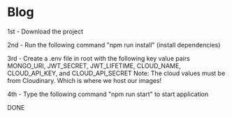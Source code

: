 # Blog

1st - Download the project

2nd - Run the following command "npm run install" (install dependencies)

3rd - Create a .env file in root with the following key value pairs MONGO_URI, JWT_SECRET, JWT_LIFETIME, CLOUD_NAME, CLOUD_API_KEY, and CLOUD_API_SECRET
Note: The cloud values must be from Cloudinary. Which is where we host our images!

4th - Type the following command "npm run start" to start application

DONE
